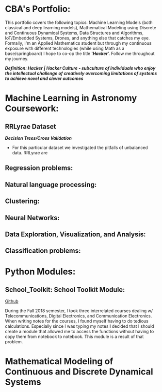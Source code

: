 # CBA's Portfolio:

This portfolio covers the following topics: Machine Learning Models (both classical and deep learning models), Mathematical Modeling using Discrete and Continuous Dynamical Systems, Data Structures and Algorithms, IoT/Embedded Systems, Drones, and anything else that catches my eye. Formally, I'm an Applied Mathematics student but through my continuous exposure with different technologies (while using Math as a base/springboard) I hope to co-op the title '***Hacker***'.
Follow me throughout my journey.

***Definition: Hacker | Hacker Culture - subculture of individuals who enjoy the intellectual challenge of creatively overcoming limitations of systems to achieve novel and clever outcomes***  

# Machine Learning in Astronomy Coursework:

## RRLyrae Dataset 

***Decision Trees/Cross Validation***

* For this particular dataset we investigated the pitfalls of unbalanced data. RRLyrae are 

## Regression problems:

## Natural language processing:

## Clustering:

## Neural Networks:

## Data Exploration, Visualization, and Analysis:

## Classification problems:

# Python Modules:

## School_Toolkit: School Toolkit Module:

[Github](https://github.com/deaththeberry/ML-AI-HKG_Portfolio/tree/master/Projects/School_Toolkit)

During the Fall 2018 semester, I took three interrelated courses dealing w/ Telecommunications, Digital Electronics, and Communication Electronics. When writing notes for the courses, I found myself having to do tedious calculations. Especially since I was typing my notes I decided that I should create a module that allowed me to access the functions without having to copy them from notebook to notebook. This module is a result of that problem.

# Mathematical Modeling of Continuous and Discrete Dynamical Systems

## 